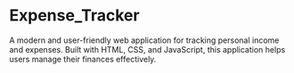 # Expense_Tracker
A modern and user-friendly web application for tracking personal income and expenses. Built with HTML, CSS, and JavaScript, this application helps users manage their finances effectively.
